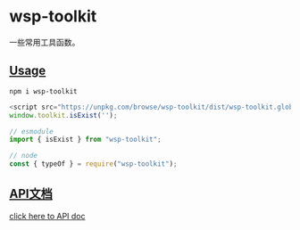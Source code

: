 # wsp-toolkit

一些常用工具函数。

## [Usage](https://varcat.github.io/toolkit_js/#/zh-cn/quickStart)

```npm
npm i wsp-toolkit
```

```javascript
<script src="https://unpkg.com/browse/wsp-toolkit/dist/wsp-toolkit.global.js"></script>
window.toolkit.isExist('');

// esmodule
import { isExist } from "wsp-toolkit";

// node
const { typeOf } = require("wsp-toolkit");
```

## [API文档](https://varcat.github.io/toolkit_js/#/zh-cn/api/)

[click here to API doc](https://varcat.github.io/toolkit_js/#/zh-cn/api/)
